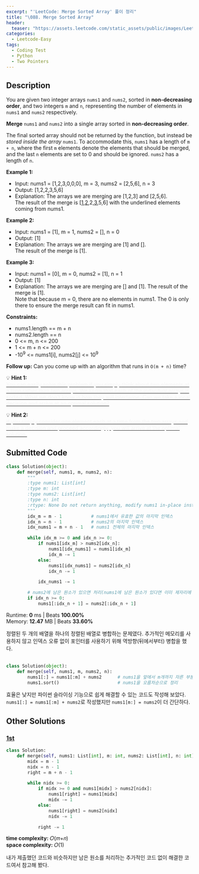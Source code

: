 ```yaml
---
excerpt: "'LeetCode: Merge Sorted Array' 풀이 정리"
title: "\088. Merge Sorted Array"
header:
  teaser: "https://assets.leetcode.com/static_assets/public/images/LeetCode_Sharing.png"
categories:
  - Leetcode-Easy
tags:
  - Coding Test
  - Python
  - Two Pointers
---
```


## <i class="fa-solid fa-file-lines"></i> Description

You are given two integer arrays `nums1` and `nums2`, sorted in **non-decreasing order**, and two integers `m` and `n`, representing the number of elements in `nums1` and `nums2` respectively.

**Merge** `nums1` and `nums2` into a single array sorted in **non-decreasing order**.

The final sorted array should not be returned by the function, but instead be *stored inside the array* `nums1`. To accommodate this, `nums1` has a length of `m + n`, where the first `m` elements denote the elements that should be merged, and the last `n` elements are set to 0 and should be ignored. `nums2` has a length of `n`.

**Example 1:**

- Input: nums1 = [1,2,3,0,0,0], m = 3, nums2 = [2,5,6], n = 3
- Output: [1,2,2,3,5,6]
- Explanation: The arrays we are merging are [1,2,3] and [2,5,6].    
The result of the merge is [<u>1</u>,<u>2</u>,2,<u>3</u>,5,6] with the underlined elements coming from nums1.

**Example 2:**

- Input: nums1 = [1], m = 1, nums2 = [], n = 0
- Output: [1]
- Explanation: The arrays we are merging are [1] and [].    
The result of the merge is [1].

**Example 3:**

- Input: nums1 = [0], m = 0, nums2 = [1], n = 1
- Output: [1]
- Explanation: The arrays we are merging are [] and [1].
The result of the merge is [1].    
Note that because m = 0, there are no elements in nums1. The 0 is only there to ensure the merge result can fit in nums1.

**Constraints:**

- nums1.length == m + n
- nums2.length == n
- 0 <= m, n <= 200
- 1 <= m + n <= 200
- -10<sup>9</sup> <= nums1[i], nums2[j] <= 10<sup>9</sup>

**Follow up:** Can you come up with an algorithm that runs in `O(m + n)` time?

💡 **Hint 1:**   
<u><span style="color:#F5F5F5">You can easily solve this problem if you simply think about two elements at a time rather than two arrays. We know that each of the individual arrays is sorted. What we don't know is how they will intertwine. Can we take a local decision and arrive at an optimal solution?</span></u>

💡 **Hint 2:**   
<u><span style="color:#F5F5F5">If you simply consider one element each at a time from the two arrays and make a decision and proceed accordingly, you will arrive at the optimal solution.</span></u>

## <i class="fa-solid fa-cloud-arrow-up"></i> Submitted Code

```python
class Solution(object):
    def merge(self, nums1, m, nums2, n):
        """
        :type nums1: List[int]
        :type m: int
        :type nums2: List[int]
        :type n: int
        :rtype: None Do not return anything, modify nums1 in-place instead.
        """
        idx_m = m - 1           # nums1에서 유효한 값의 마지막 인덱스
        idx_n = n - 1           # nums2의 마지막 인덱스
        idx_nums1 = m + n - 1   # nums1 전체의 마지막 인덱스

        while idx_m >= 0 and idx_n >= 0:
            if nums1[idx_m] > nums2[idx_n]:
                nums1[idx_nums1] = nums1[idx_m]
                idx_m -= 1
            else:
                nums1[idx_nums1] = nums2[idx_n]
                idx_n -= 1

            idx_nums1 -= 1

        # nums2에 남은 원소가 있으면 처리(nums1에 남은 원소가 있다면 이미 제자리에 있음)
        if idx_n >= 0:
            nums1[:idx_n + 1] = nums2[:idx_n + 1]
```
<i class="fa-solid fa-clock"></i> Runtime: **0** ms \| Beats **100.00%**    
<i class="fa-solid fa-memory"></i> Memory: **12.47** MB \| Beats **33.60%**

정렬된 두 개의 배열을 하나의 정렬된 배열로 병합하는 문제였다. 추가적인 메모리를 사용하지 않고 인덱스 오류 없이 포인터를 사용하기 위해 역방향(뒤에서부터) 병합을 했다.   
<br>

```python
class Solution(object):
    def merge(self, nums1, m, nums2, n):
        nums1[:] = nums1[:m] + nums2      # nums1을 앞에서 m개까지 자른 부분과 nums2를 더한 결과를 nums1에 대체
        nums1.sort()                      # nums1을 오름차순으로 정리
```
효율은 낮지만 파이썬 슬라이싱 기능으로 쉽게 해결할 수 있는 코드도 작성해 보았다.   
`nums1[:] = nums1[:m] + nums2`로 작성했지만 `nums1[m:] = nums2`이 더 간단하다.

## <i class="fa-solid fa-flask"></i> Other Solutions

### <a href="" target="_blank">1st</a>

```python
class Solution:
    def merge(self, nums1: List[int], m: int, nums2: List[int], n: int) -> None:
        midx = m - 1
        nidx = n - 1 
        right = m + n - 1

        while nidx >= 0:
            if midx >= 0 and nums1[midx] > nums2[nidx]:
                nums1[right] = nums1[midx]
                midx -= 1
            else:
                nums1[right] = nums2[nidx]
                nidx -= 1

            right -= 1
```
<i class="fa-solid fa-clock"></i> **time complexity:** 𝑂(𝑚+𝑛)    
<i class="fa-solid fa-memory"></i> **space complexity:** 𝑂(1)           

내가 제출했던 코드와 비슷하지만 남은 원소를 처리하는 추가적인 코드 없이 해결한 코드여서 참고해 봤다.